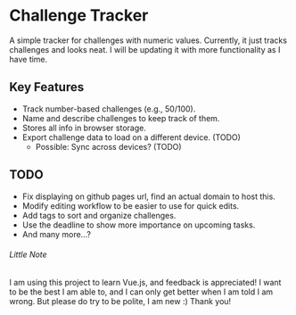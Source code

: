 # Challenge Tracker
A simple tracker for challenges with numeric values.
Currently, it just tracks challenges and looks neat. I will be updating it with more functionality as I have time.

## Key Features
- Track number-based challenges (e.g., 50/100).
- Name and describe challenges to keep track of them.
- Stores all info in browser storage.
- Export challenge data to load on a different device. (TODO)
  - Possible: Sync across devices? (TODO)

## TODO
- Fix displaying on github pages url, find an actual domain to host this.
- Modify editing workflow to be easier to use for quick edits.
- Add tags to sort and organize challenges.
- Use the deadline to show more importance on upcoming tasks.
- And many more...?

###### Little Note
I am using this project to learn Vue.js, and feedback is appreciated! I want to be the best I am able to, and I can only get better when I am told I am wrong. But please do try to be polite, I am new :) Thank you!
